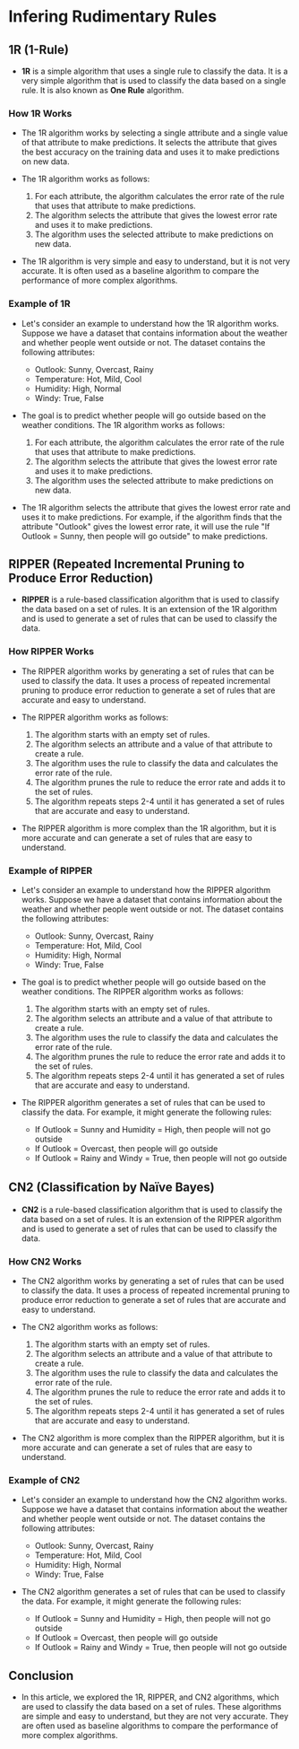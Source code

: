 # Infering Rudimentary Rules

## 1R (1-Rule)

- **1R** is a simple algorithm that uses a single rule to classify the data. It is a very simple algorithm that is used to classify the data based on a single rule. It is also known as **One Rule** algorithm.

### How 1R Works

- The 1R algorithm works by selecting a single attribute and a single value of that attribute to make predictions. It selects the attribute that gives the best accuracy on the training data and uses it to make predictions on new data.

- The 1R algorithm works as follows:

  1. For each attribute, the algorithm calculates the error rate of the rule that uses that attribute to make predictions.
  2. The algorithm selects the attribute that gives the lowest error rate and uses it to make predictions.
  3. The algorithm uses the selected attribute to make predictions on new data.

- The 1R algorithm is very simple and easy to understand, but it is not very accurate. It is often used as a baseline algorithm to compare the performance of more complex algorithms.

### Example of 1R

- Let's consider an example to understand how the 1R algorithm works. Suppose we have a dataset that contains information about the weather and whether people went outside or not. The dataset contains the following attributes:

  - Outlook: Sunny, Overcast, Rainy
  - Temperature: Hot, Mild, Cool
  - Humidity: High, Normal
  - Windy: True, False

- The goal is to predict whether people will go outside based on the weather conditions. The 1R algorithm works as follows:

    1. For each attribute, the algorithm calculates the error rate of the rule that uses that attribute to make predictions.
    2. The algorithm selects the attribute that gives the lowest error rate and uses it to make predictions.
    3. The algorithm uses the selected attribute to make predictions on new data.

- The 1R algorithm selects the attribute that gives the lowest error rate and uses it to make predictions. For example, if the algorithm finds that the attribute "Outlook" gives the lowest error rate, it will use the rule "If Outlook = Sunny, then people will go outside" to make predictions.

## RIPPER (Repeated Incremental Pruning to Produce Error Reduction)

- **RIPPER** is a rule-based classification algorithm that is used to classify the data based on a set of rules. It is an extension of the 1R algorithm and is used to generate a set of rules that can be used to classify the data.

### How RIPPER Works

- The RIPPER algorithm works by generating a set of rules that can be used to classify the data. It uses a process of repeated incremental pruning to produce error reduction to generate a set of rules that are accurate and easy to understand.

- The RIPPER algorithm works as follows:

  1. The algorithm starts with an empty set of rules.
  2. The algorithm selects an attribute and a value of that attribute to create a rule.
  3. The algorithm uses the rule to classify the data and calculates the error rate of the rule.
  4. The algorithm prunes the rule to reduce the error rate and adds it to the set of rules.
  5. The algorithm repeats steps 2-4 until it has generated a set of rules that are accurate and easy to understand.

- The RIPPER algorithm is more complex than the 1R algorithm, but it is more accurate and can generate a set of rules that are easy to understand.

### Example of RIPPER

- Let's consider an example to understand how the RIPPER algorithm works. Suppose we have a dataset that contains information about the weather and whether people went outside or not. The dataset contains the following attributes:

  - Outlook: Sunny, Overcast, Rainy
  - Temperature: Hot, Mild, Cool
  - Humidity: High, Normal
  - Windy: True, False

- The goal is to predict whether people will go outside based on the weather conditions. The RIPPER algorithm works as follows:

    1. The algorithm starts with an empty set of rules.
    2. The algorithm selects an attribute and a value of that attribute to create a rule.
    3. The algorithm uses the rule to classify the data and calculates the error rate of the rule.
    4. The algorithm prunes the rule to reduce the error rate and adds it to the set of rules.
    5. The algorithm repeats steps 2-4 until it has generated a set of rules that are accurate and easy to understand.

- The RIPPER algorithm generates a set of rules that can be used to classify the data. For example, it might generate the following rules:

  - If Outlook = Sunny and Humidity = High, then people will not go outside
  - If Outlook = Overcast, then people will go outside
  - If Outlook = Rainy and Windy = True, then people will not go outside

## CN2 (Classiﬁcation by Naïve Bayes)

- **CN2** is a rule-based classification algorithm that is used to classify the data based on a set of rules. It is an extension of the RIPPER algorithm and is used to generate a set of rules that can be used to classify the data.

### How CN2 Works

- The CN2 algorithm works by generating a set of rules that can be used to classify the data. It uses a process of repeated incremental pruning to produce error reduction to generate a set of rules that are accurate and easy to understand.

- The CN2 algorithm works as follows:

  1. The algorithm starts with an empty set of rules.
  2. The algorithm selects an attribute and a value of that attribute to create a rule.
  3. The algorithm uses the rule to classify the data and calculates the error rate of the rule.
  4. The algorithm prunes the rule to reduce the error rate and adds it to the set of rules.
  5. The algorithm repeats steps 2-4 until it has generated a set of rules that are accurate and easy to understand.

- The CN2 algorithm is more complex than the RIPPER algorithm, but it is more accurate and can generate a set of rules that are easy to understand.

### Example of CN2

- Let's consider an example to understand how the CN2 algorithm works. Suppose we have a dataset that contains information about the weather and whether people went outside or not. The dataset contains the following attributes:

  - Outlook: Sunny, Overcast, Rainy
  - Temperature: Hot, Mild, Cool
  - Humidity: High, Normal
  - Windy: True, False

- The CN2 algorithm generates a set of rules that can be used to classify the data. For example, it might generate the following rules:

  - If Outlook = Sunny and Humidity = High, then people will not go outside
  - If Outlook = Overcast, then people will go outside
  - If Outlook = Rainy and Windy = True, then people will not go outside

## Conclusion

- In this article, we explored the 1R, RIPPER, and CN2 algorithms, which are used to classify the data based on a set of rules. These algorithms are simple and easy to understand, but they are not very accurate. They are often used as baseline algorithms to compare the performance of more complex algorithms.
